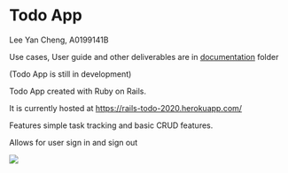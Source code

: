 # Todo App

Lee Yan Cheng, A0199141B

Use cases, User guide and other deliverables are in [documentation](https://github.com/yanchenglee98/rails-todo-app/tree/master/documentation) folder

(Todo App is still in development)

Todo App created with Ruby on Rails.

It is currently hosted at https://rails-todo-2020.herokuapp.com/

Features simple task tracking and basic CRUD features.

Allows for user sign in and sign out

![](https://i.imgur.com/zGqUDVu.png)
